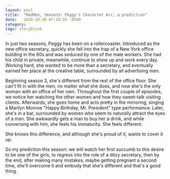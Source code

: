 ```yaml
---
layout: post
title:  "MadMen, Season3: Peggy's Character Arc, a prediction"
date:   2020-10-30 07:10:59 -0500
category: 
tags: storyblink
---
```

In just two seasons, Peggy has been on a rollercoaster. Introduced as the new office secretary, quickly she fell into the trap of a New York office building in the 60s and was seduced by one of the male workers. She had his child in private, meanwhile, continue to show up and work every day. Working hard, she wanted to be more than a secretary, and eventually earned her place at the creative table, surrounded by all advertising men.

Beginning season 3, she's different from the rest of the office floor. She can't fit in with the men, no matter what she does, and now she's the only woman with an office of her own. Throughout the first couple of episodes, we notice her watching the other women and how they sweet-talk visiting clients. Afterwards, she goes home and acts pretty in the mirroring, singing a Marilyn Monroe "Happy Birthday, Mr. President" type performance. Later, she's in a bar, surrounded by women who seem to naturally attract the eyes of a man. She awkwardly gets a man to buy her a drink, and while conversing with him, she feels his immaturity. She feels different.

She knows this difference, and although she's proud of it, wants to cover it up.

So my prediction this season: we will watch her first succumb to this desire to be one of the girls, to regress into the role of a ditzy secretary, then by the end, after making many mistakes, maybe getting pregnant a second time, she'll overcome it and embody that she's different and that's a good thing.